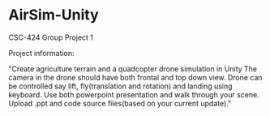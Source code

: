 # AirSim-Unity
CSC-424 Group Project 1

Project information:

"Create agriculture terrain and a quadcopter drone simulation in Unity
The camera in the drone should have both frontal and top down view. Drone can be controlled say lift, fly(translation and rotation) and landing using keyboard.
Use both powerpoint presentation and walk through your scene.
Upload .ppt and code source files(based on your current update)."
